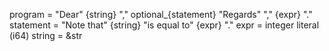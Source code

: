 program = "Dear" {string} "," optional_{statement} "Regards" "," {expr} "."
statement = "Note that" {string} "is equal to" {expr} "."
expr = integer literal (i64)
string = &str
